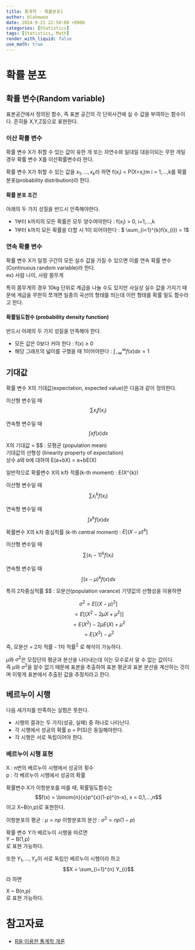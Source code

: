```yaml
---
title: 통계학 - 확률분포1
author: blakewoo
date: 2024-9-21 22:50:00 +0900
categories: [Statistics]
tags: [Statistics, Math]
render_with_liquid: false
use_math: true
---
```


# 확률 분포
## 확률 변수(Random variable)
표본공간에서 정의된 함수, 즉 표본 공간의 각 단위사건에 실 수 값을 부여하는 함수이다.
흔히들 X,Y,Z등으로 표현한다.

### 이산 확률 변수
확률 변수 X가 취할 수 있는 값이 유한 개 또는 자연수와 일대일 대응이되는 무한 개일 경우
확률 변수 X를 이산확률변수라 한다.

확률 변수 X가 취할 수 있는 값을 $x_{1},...,x_{k}$라 하면
f($x_{i}$) = P(X=$x_{i}$)m i = 1,...,k를 확률 분포(probability distribution)라 한다.

#### 확률 분포 조건
아래의 두 가지 성질을 반드시 만족해야한다.

- 1부터 k까지의 모든 확률은 모두 양수여야한다 : f($x_{i}$) > 0, i=1,...,k
- 1부터 k까지 모든 확률을 더할 시 1이 되어야한다 : $ \sum_{i=1}^{k}f(x_{i}) = 1$

### 연속 확률 변수
확률 변수 X가 일정 구간의 모든 실수 값을 가질 수 있으면 이를 연속 확률 변수(Continuous random variable)라 한다.   
ex) 사람 나이, 사람 몸무게

특히 몸무게의 경우 10kg 단위로 계급을 나눌 수도 있지만 사실상 실수 값을 가지기 때문에 계급을 무한히 쪼개면
일종의 곡선의 형태를 띄는데 이런 형태를 확률 밀도 함수라고 한다.

#### 확률밀도함수 (probability density function)
반드시 아래의 두 가지 성질을 만족해야 한다.
- 모든 값은 0보다 커야 한다 : f(x) $\geq$ 0
- 해당 그래프의 넓이를 구했을 때 1이어야한다 : $\int_{-\infty }^{\infty} f(x)dx = 1$

## 기대값
확률 변수 X의 기대값(expectation, expected value)은 다음과 같이 정의한다.

이산형 변수일 때
$$ \sum x_{i}f(x_{i}) $$

연속형 변수일 때
$$ \int xf(x) dx$$

X의 기대값 = $$ : 모평균 (population mean)   
기대값의 선형성 (linearity property of expectation)   
상수 a와 b에 대하여 E(a+bX) = a+bE(X)

일반적으로 확률변수 X의 k차 적률(k-th moment) : E(X^{k})

이산형 변수일 때
$$\sum x_{i}^{k}f(x_{i})$$

연속형 변수일 때
$$ \int x^{k}f(x) dx$$

확률변수 X의 k차 중심적률 (k-th central moment) : $E[(X-\mu)^{k}]$

이산형 변수일 때
$$\sum (x_{i}-1)^{k}f(x_{i})$$

연속형 변수일 때
$$ \int (x-\mu )^{k}f(x) dx$$

특히 2차중심적률 $$ : 모분산(population varance)
기댓값의 선형성을 이용하면

$$\sigma ^{2} = E[(X-\mu)^{2}]$$
$$=E[(X^{2}-2\mu X+\mu ^{2})]$$
$$=E(X^{2})-2\mu E(X)+\mu ^{2}$$
$$=E(X^{2}) - \mu ^{2}$$

즉, 모분산 = 2차 적률 - 1차 적률$^{2}$ 로 해석이 가능하다.

$\mu$와 $\sigma^{2}$은 모집단의 평균과 분산을 나타내는데 이는 모수로서 알 수 없는 값이다.   
즉 $\mu$와 $\sigma^{2}$을 알수 없기 때문에 표본을 추출하여 표본 평균과 표본 분산을 계산하는 것이며
이렇게 표본에서 추출된 값을 추정치라고 한다.

## 베르누이 시행
다음 세가지를 만족하는 실험은 뜻한다.
- 시행의 결과는 두 가지(성공, 실패) 중 하나로 나타난다.
- 각 시행에서 성공의 확률 p = P(S)은 동일해야한다.
- 각 시행은 서로 독립이어야 한다.

### 베르누이 시행 표현
X : n번의 베르누이 시행에서 성공의 횟수   
p : 각 베르누이 시행에서 성공의 확률

확률변수 X가 이항분포를 따를 때, 확률밀도함수는   
$$f(x) = \binom{n}{x}p^{x}(1-p)^{n-x}, x = 0,1,...,n$$
이고 X~B(n,p)로 표현한다.

이항분포의 평균 : $\mu = np$
이항분포의 분산 : $\sigma^{2} = np(1-p)$

확률 변수 Y가 베르누이 시행을 따르면   
Y ~ B(1,p)   
로 표현 가능하다.

또한 $Y_{1},...,Y_{n}$이 서로 독립인 베르누이 시행이라 하고   
$$X = \sum_{i=1}^{n} Y_{i}$$
라 하면

X ~ B(n,p)   
로 표현 가능하다.

# 참고자료
- [R을 이용한 통계학 개론](https://www.kmooc.kr/view/course/detail/5086?tm=20240914182522)

